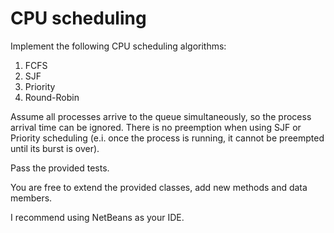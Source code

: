# CPU scheduling

Implement the following CPU scheduling algorithms:

1. FCFS
1. SJF
1. Priority
1. Round-Robin

Assume all processes arrive to the queue simultaneously, so the process arrival time can be ignored. There is no preemption when using SJF or Priority scheduling (e.i. once the process is running, it cannot be preempted until its burst is over).

Pass the provided tests.

You are free to extend the provided classes, add new methods and data members.

I recommend using NetBeans as your IDE.
